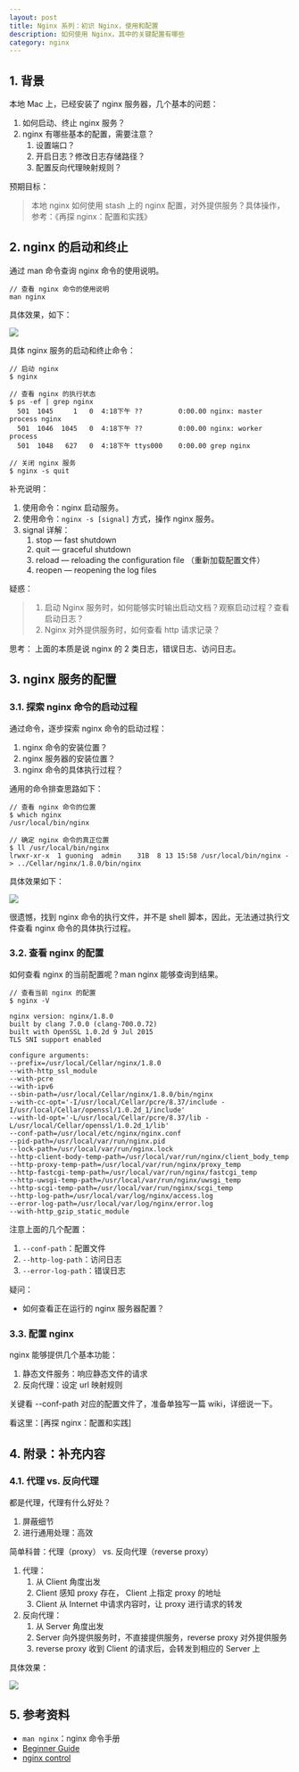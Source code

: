```yaml
---
layout: post
title: Nginx 系列：初识 Nginx，使用和配置
description: 如何使用 Nginx，其中的关键配置有哪些
category: nginx
---
```


## 1. 背景

本地 Mac 上，已经安装了 nginx 服务器，几个基本的问题：

1. 如何启动、终止 nginx 服务？
1. nginx 有哪些基本的配置，需要注意？
	1. 设置端口？
	1. 开启日志？修改日志存储路径？
	1. 配置反向代理映射规则？

预期目标：

> 本地 nginx 如何使用 stash 上的 nginx 配置，对外提供服务？具体操作，参考：《再探 nginx：配置和实践》

## 2. nginx 的启动和终止

通过 man 命令查询 nginx 命令的使用说明。

```
// 查看 nginx 命令的使用说明
man nginx
```

具体效果，如下：

![](/images/nginx-series/man-nginx-cmd.png)

具体 nginx 服务的启动和终止命令：

```
// 启动 nginx
$ nginx
  
// 查看 nginx 的执行状态
$ ps -ef | grep nginx
  501  1045     1   0  4:18下午 ??         0:00.00 nginx: master process nginx
  501  1046  1045   0  4:18下午 ??         0:00.00 nginx: worker process
  501  1048   627   0  4:18下午 ttys000    0:00.00 grep nginx
  
// 关闭 nginx 服务
$ nginx -s quit
```

补充说明：

1. 使用命令：nginx 启动服务。
1. 使用命令：`nginx -s [signal]` 方式，操作 nginx 服务。
1. signal 详解：
	1. stop — fast shutdown
	1. quit — graceful shutdown
	1. reload — reloading the configuration file （重新加载配置文件）
	1. reopen — reopening the log files

疑惑：

> 1. 启动 Nginx 服务时，如何能够实时输出启动文档？观察启动过程？查看启动日志？
> 2. Nginx 对外提供服务时，如何查看 http 请求记录？

思考： 上面的本质是说 nginx 的 2 类日志，错误日志、访问日志。


## 3. nginx 服务的配置

### 3.1. 探索 nginx 命令的启动过程

通过命令，逐步探索 nginx 命令的启动过程：

1. nginx 命令的安装位置？
1. nginx 服务器的安装位置？
1. nginx 命令的具体执行过程？

通用的命令排查思路如下：

```
// 查看 nginx 命令的位置
$ which nginx
/usr/local/bin/nginx
  
// 确定 nginx 命令的真正位置
$ ll /usr/local/bin/nginx
lrwxr-xr-x  1 guoning  admin    31B  8 13 15:58 /usr/local/bin/nginx -> ../Cellar/nginx/1.8.0/bin/nginx
```

具体效果如下：

![](/images/nginx-series/nginx-cmd-specific-script.png)

很遗憾，找到 nginx 命令的执行文件，并不是 shell 脚本，因此，无法通过执行文件查看 nginx 命令的具体执行过程。

### 3.2. 查看 nginx 的配置

如何查看 nginx 的当前配置呢？man nginx 能够查询到结果。

```
// 查看当前 nginx 的配置
$ nginx -V
 
nginx version: nginx/1.8.0
built by clang 7.0.0 (clang-700.0.72)
built with OpenSSL 1.0.2d 9 Jul 2015
TLS SNI support enabled
 
configure arguments:
--prefix=/usr/local/Cellar/nginx/1.8.0
--with-http_ssl_module
--with-pcre
--with-ipv6
--sbin-path=/usr/local/Cellar/nginx/1.8.0/bin/nginx
--with-cc-opt='-I/usr/local/Cellar/pcre/8.37/include -I/usr/local/Cellar/openssl/1.0.2d_1/include'
--with-ld-opt='-L/usr/local/Cellar/pcre/8.37/lib -L/usr/local/Cellar/openssl/1.0.2d_1/lib'
--conf-path=/usr/local/etc/nginx/nginx.conf
--pid-path=/usr/local/var/run/nginx.pid
--lock-path=/usr/local/var/run/nginx.lock
--http-client-body-temp-path=/usr/local/var/run/nginx/client_body_temp
--http-proxy-temp-path=/usr/local/var/run/nginx/proxy_temp
--http-fastcgi-temp-path=/usr/local/var/run/nginx/fastcgi_temp
--http-uwsgi-temp-path=/usr/local/var/run/nginx/uwsgi_temp
--http-scgi-temp-path=/usr/local/var/run/nginx/scgi_temp
--http-log-path=/usr/local/var/log/nginx/access.log
--error-log-path=/usr/local/var/log/nginx/error.log
--with-http_gzip_static_module
```

注意上面的几个配置：

1. `--conf-path`：配置文件
1. `--http-log-path`：访问日志
1. `--error-log-path`：错误日志

疑问：

* 如何查看正在运行的 nginx 服务器配置？

### 3.3. 配置 nginx

nginx 能够提供几个基本功能：

1. 静态文件服务：响应静态文件的请求
1. 反向代理：设定 url 映射规则

关键看 --conf-path 对应的配置文件了，准备单独写一篇 wiki，详细说一下。

看这里：[再探 nginx：配置和实践]

## 4. 附录：补充内容

### 4.1. 代理 vs. 反向代理

都是代理，代理有什么好处？

1. 屏蔽细节
1. 进行通用处理：高效

简单科普：代理（proxy） vs. 反向代理（reverse proxy）

1. 代理：
	1. 从 Client 角度出发
	1. Client 感知 proxy 存在， Client 上指定 proxy 的地址
	1. Client 从 Internet 中请求内容时，让 proxy 进行请求的转发
1. 反向代理：
	1. 从 Server 角度出发
	1. Server 向外提供服务时，不直接提供服务，reverse proxy 对外提供服务
	1. reverse proxy 收到 Client 的请求后，会转发到相应的 Server 上

具体效果：

![](/images/nginx-series/proxy-and-reverse-proxy.png)
 
## 5. 参考资料

* `man nginx`：nginx 命令手册
* [Beginner Guide](https://nginx.org/en/docs/beginners_guide.html)
* [nginx control](https://nginx.org/en/docs/control.html)






[NingG]:    http://ningg.github.com  "NingG"
[Nginx开发从入门到精通]:		http://tengine.taobao.org/book/
[nginx doc]:		https://nginx.org/en/docs/
[nginx source code]:		https://github.com/nginx/nginx







